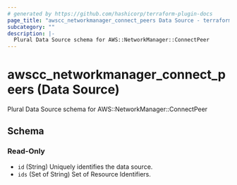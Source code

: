```yaml
---
# generated by https://github.com/hashicorp/terraform-plugin-docs
page_title: "awscc_networkmanager_connect_peers Data Source - terraform-provider-awscc"
subcategory: ""
description: |-
  Plural Data Source schema for AWS::NetworkManager::ConnectPeer
---
```


# awscc_networkmanager_connect_peers (Data Source)

Plural Data Source schema for AWS::NetworkManager::ConnectPeer



<!-- schema generated by tfplugindocs -->
## Schema

### Read-Only

- `id` (String) Uniquely identifies the data source.
- `ids` (Set of String) Set of Resource Identifiers.


